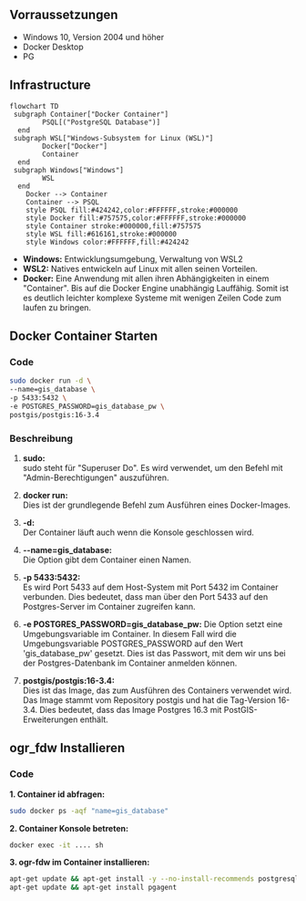 ## Vorraussetzungen
- Windows 10, Version 2004 und höher
- Docker Desktop
- PG

## Infrastructure
```mermaid
flowchart TD
 subgraph Container["Docker Container"]
        PSQL[("PostgreSQL Database")]
  end
 subgraph WSL["Windows-Subsystem for Linux (WSL)"]
        Docker["Docker"]
        Container
  end
 subgraph Windows["Windows"]
        WSL
  end
    Docker --> Container
    Container --> PSQL
    style PSQL fill:#424242,color:#FFFFFF,stroke:#000000
    style Docker fill:#757575,color:#FFFFFF,stroke:#000000
    style Container stroke:#000000,fill:#757575
    style WSL fill:#616161,stroke:#000000
    style Windows color:#FFFFFF,fill:#424242
```
- **Windows:** Entwicklungsumgebung, Verwaltung von WSL2
- **WSL2:** Natives entwickeln auf Linux mit allen seinen Vorteilen.
- **Docker:**  Eine Anwendung mit allen ihren Abhängigkeiten in einem "Container". Bis auf die Docker Engine unabhängig Lauffähig. Somit ist es deutlich leichter komplexe Systeme mit wenigen Zeilen Code zum laufen zu bringen.

## Docker Container Starten
### Code
```bash
sudo docker run -d \
--name=gis_database \
-p 5433:5432 \
-e POSTGRES_PASSWORD=gis_database_pw \
postgis/postgis:16-3.4
```

### Beschreibung

1. **sudo:**  
sudo steht für "Superuser Do". Es wird verwendet, um den Befehl mit "Admin-Berechtigungen" auszuführen.

2. **docker run:**  
Dies ist der grundlegende Befehl zum Ausführen eines Docker-Images.

3. **-d:**  
Der Container läuft auch wenn die Konsole geschlossen wird.

4. **--name=gis_database:**  
Die Option gibt dem Container einen Namen.

5. **-p 5433:5432:**  
Es wird Port 5433 auf dem Host-System mit Port 5432 im Container verbunden. Dies bedeutet, dass man  über den Port 5433 auf den Postgres-Server im Container zugreifen kann.

6. **-e POSTGRES_PASSWORD=gis_database_pw:**
Die Option setzt eine Umgebungsvariable im Container. In diesem Fall wird die Umgebungsvariable POSTGRES_PASSWORD auf den Wert 'gis_database_pw' gesetzt. Dies ist das Passwort, mit dem wir uns bei der Postgres-Datenbank im Container anmelden können.

7. **postgis/postgis:16-3.4:**  
Dies ist das Image, das zum Ausführen des Containers verwendet wird. Das Image stammt vom Repository postgis und hat die Tag-Version 16-3.4. Dies bedeutet, dass das Image Postgres 16.3 mit PostGIS-Erweiterungen enthält.


## ogr_fdw Installieren

### Code
**1. Container id abfragen:**
```bash
sudo docker ps -aqf "name=gis_database"
```
**2. Container Konsole betreten:**
```bash
docker exec -it .... sh
```
**3. ogr-fdw im Container installieren:**
```bash
apt-get update && apt-get install -y --no-install-recommends postgresql-16-ogr-fdw
apt-get update && apt-get install pgagent
```
